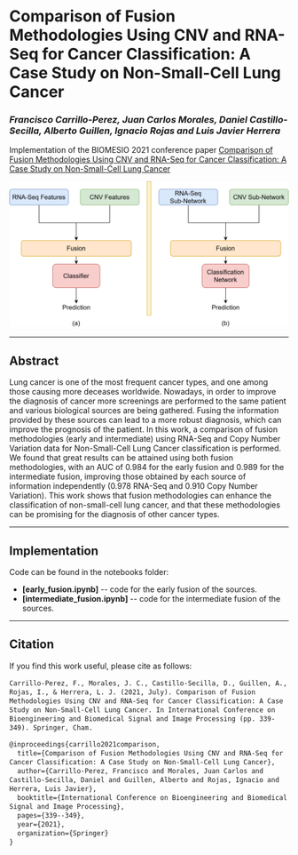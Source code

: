 # Comparison of Fusion Methodologies Using CNV and RNA-Seq for Cancer Classification: A Case Study on Non-Small-Cell Lung Cancer

### *Francisco Carrillo-Perez, Juan Carlos Morales, Daniel Castillo-Secilla, Alberto Guillen, Ignacio Rojas and Luis Javier Herrera*

Implementation of the BIOMESIO 2021 conference paper [Comparison of Fusion Methodologies Using CNV and RNA-Seq for Cancer Classification: A Case Study on Non-Small-Cell Lung Cancer](https://doi.org/10.1007/978-3-030-88163-4_29)

![Early and intermediate fusion](https://github.com/pacocp/RNA-CNV-fusion-comparison/blob/62d4cd8251de2e7168e050a4ce701bbcb566cdd3/integrations-final.png)

---
## Abstract

Lung cancer is one of the most frequent cancer types, and one among those causing more deceases worldwide. Nowadays, 
in order to improve the diagnosis of cancer more screenings are performed to the same patient and various biological 
sources are being gathered. Fusing the information provided by these sources can lead to a more robust diagnosis, 
which can improve the prognosis of the patient. In this work, a comparison of fusion methodologies (early and intermediate) 
using RNA-Seq and Copy Number Variation data for Non-Small-Cell Lung Cancer classification is performed. We found that great 
results can be attained using both fusion methodologies, with an AUC of 0.984 for the early fusion and 0.989 for the intermediate 
fusion, improving those obtained by each source of information independently (0.978 RNA-Seq and 0.910 Copy Number Variation). 
This work shows that fusion methodologies can enhance the classification of non-small-cell lung cancer, and that these methodologies 
can be promising for the diagnosis of other cancer types.

 
---


## Implementation

Code can be found in the notebooks folder:

- **[early_fusion.ipynb]** -- code for the early fusion of the sources.
- **[intermediate_fusion.ipynb]** -- code for the intermediate fusion of the sources.


---

## Citation

If you find this work useful, please cite as follows:

```
Carrillo-Perez, F., Morales, J. C., Castillo-Secilla, D., Guillen, A., Rojas, I., & Herrera, L. J. (2021, July). Comparison of Fusion Methodologies Using CNV and RNA-Seq for Cancer Classification: A Case Study on Non-Small-Cell Lung Cancer. In International Conference on Bioengineering and Biomedical Signal and Image Processing (pp. 339-349). Springer, Cham.
```

```
@inproceedings{carrillo2021comparison,
  title={Comparison of Fusion Methodologies Using CNV and RNA-Seq for Cancer Classification: A Case Study on Non-Small-Cell Lung Cancer},
  author={Carrillo-Perez, Francisco and Morales, Juan Carlos and Castillo-Secilla, Daniel and Guillen, Alberto and Rojas, Ignacio and Herrera, Luis Javier},
  booktitle={International Conference on Bioengineering and Biomedical Signal and Image Processing},
  pages={339--349},
  year={2021},
  organization={Springer}
}
```
